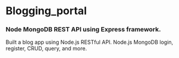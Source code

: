 # Blogging_portal

### Node MongoDB REST API using Express framework. 
Built a blog app using Node.js RESTful API. Node.js MongoDB login, register, CRUD, query, and more.
